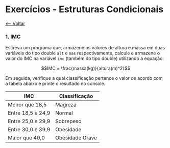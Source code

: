 # Exercícios - Estruturas Condicionais
[<-- Voltar](./README.md)

### 1.  IMC

Escreva um programa que, armazene os valores de altura e massa em duas variáveis do tipo double ```alt``` e ```mas``` respectivamente, calcule e armazene o valor do IMC na variável ```imc``` (também do tipo double) utilizando a equação:

$$IMC = \frac{massa(kg)}{altura(m)^2}$$

Em seguida, verifique a qual classificação pertence o valor de acordo com a tabela abaixo e printe o resultado no console.

| IMC | Classificação |
|-----|---------------|
| Menor que 18,5	| Magreza   |
| Entre 18,5 e 24,9	| Normal    |
| Entre 25,0 e 29,9	| Sobrepeso |
| Entre 30,0 e 39,9	| Obesidade |
| Maior que 40,0	| Obesidade Grave   |